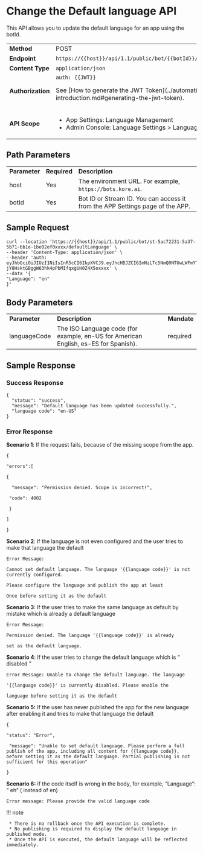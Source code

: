 # Change the Default language API

This API allows you to update the default language for an app using the botId.

<table>
  <tr>
   <td><strong>Method</strong>
   </td>
   <td>POST
   </td>
  </tr>
  <tr>
   <td><strong>Endpoint</strong>
   </td>
   <td><code>https://{{host}}/api/1.1/public/bot/{{botId}}/defaultLanguage</code>
   </td>
  </tr>
  <tr>
   <td><strong>Content Type</strong>
   </td>
   <td><code>application/json</code>
   </td>
  </tr>
  <tr>
   <td><strong>Authorization</strong>
   </td>
   <td><code>auth: {{JWT}}</code>
<p>
See [How to generate the JWT Token](../automation/api-introduction.md#generating-the-jwt-token).
   </td>
  </tr>
  <tr>
   <td><strong>API Scope</strong>
   </td>
   <td>
<ul>

<li>App Settings: Language Management

<li>Admin Console: Language Settings > Language Management
</li>
</ul>
   </td>
  </tr>
</table>

## Path Parameters


<table>
  <tr>
   <td><strong>Parameter</strong>
   </td>
   <td><strong>Required</strong>
   </td>
   <td><strong>Description</strong>
   </td>
  </tr>
  <tr>
   <td>host
   </td>
   <td>Yes
   </td>
   <td>The environment URL. For example, <code>https://bots.kore.ai</code>.
   </td>
  </tr>
  <tr>
   <td>botId
   </td>
   <td>Yes
   </td>
   <td>Bot ID or Stream ID. You can access it from the APP Settings page of the APP.
   </td>
  </tr>
</table>

## Sample Request

```
curl --location 'https://{{host}}/api/1.1/public/bot/st-5ac72231-5a37-5b71-bb1e-1be02ef0xxxx/defaultLanguage' \
--header 'Content-Type: application/json' \
--header 'auth: eyJhbGciOiJIUzI1NiIsInR5cCI6IkpXVCJ9.eyJhcHBJZCI6ImNzLTc5NmQ0NTUwLWFmYTItNWRlZS1hZGFhLTQ4NjhkMzJjNmRmYiJ9.y64D-jY0HsktGBggW63hk4pPbMIfqxgUH0Z4X5oxxxx' \
--data '{
"Language": "en"
}'
```

## Body Parameters

<table>
  <tr>
   <td><strong>Parameter</strong>
   </td>
   <td><strong>Description</strong>
   </td>
   <td><strong>Mandate</strong>
   </td>
  </tr>
  <tr>
   <td>languageCode
   </td>
   <td>The ISO Language code (for example, en-US for American English, es-ES for Spanish).
   </td>
   <td>required
   </td>
  </tr>
</table>

## Sample Response


### Success Response


```
{
  "status": "success",
  "message": "Default language has been updated successfully.",
  "language code": "en-US"
}
```


### Error Response

**Scenario 1**: If the request fails, because of the missing scope from the app.

```
{

"errors":[

{

  "message": "Permission denied. Scope is incorrect!",

 "code": 4002

 }

]

}
```

**Scenario 2**:  If the language is not even configured and the user tries to make that language the default


```
Error Message: 

Cannot set default language. The language '{{language code}}' is not currently configured.

Please configure the language and publish the app at least

Once before setting it as the default
```


**Scenario 3**: If the user tries to make the same language as default by mistake which is already a default language


```
Error Message: 

Permission denied. The language '{{language code}}' is already

set as the default language.
```


**Scenario 4**: If the user tries to change the default language which is “ disabled ”


```
Error Message: Unable to change the default language. The language

'{{language code}}' is currently disabled. Please enable the 

language before setting it as the default
```


**Scenario 5:**  If the user has never published the app for the new language after enabling it and tries to make that language the default


```
{

"status": "Error",

 "message": "Unable to set default language. Please perform a full publish of the app, including all content for {{language code}}, before setting it as the default language. Partial publishing is not sufficient for this operation"

}
```


**Scenario 6:** if the code itself is wrong in the body, for example, “Language“: “ eh“ ( instead of en)


```
Error message: Please provide the valid language code
```

!!! note

     * There is no rollback once the API execution is complete.
     * No publishing is required to display the default language in published mode.
     * Once the API is executed, the default language will be reflected immediately.




    




